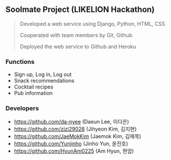 ## Soolmate Project (LIKELION Hackathon)

> Developed a web service using Django, Python, HTML, CSS
>
> Cooperated with team members by Git, Github
>
> Deployed the web service to Github and Heroku


### Functions
- Sign up, Log in, Log out
- Snack recommendations
- Cocktail recipes
- Pub information

### Developers
- https://github.com/da-nyee (Daeun Lee, 이다은)
- https://github.com/zizi29028 (Jihyeon Kim, 김지현)
- https://github.com/JaeMokKim (Jaemok Kim, 김재목)
- https://github.com/Yunjinho (Jinho Yun, 윤진호)
- https://github.com/HyunAm0225 (Am Hyun, 현암)